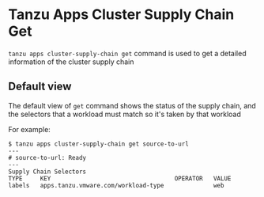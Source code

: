 # Tanzu Apps Cluster Supply Chain Get

`tanzu apps cluster-supply-chain get` command is used to get a detailed information of the cluster supply chain

## Default view

The default view of `get` command shows the status of the supply chain, and the selectors that a workload must match so it's taken by that workload

For example:

```console
$ tanzu apps cluster-supply-chain get source-to-url
---
# source-to-url: Ready
---
Supply Chain Selectors
TYPE     KEY                                   OPERATOR   VALUE
labels   apps.tanzu.vmware.com/workload-type              web
```
